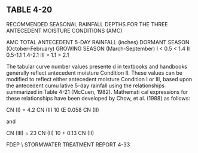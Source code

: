 <!-- NEEDS USER REVIEW -->
## TABLE  4-20 
 
RECOMMENDED  SEASONAL  RAINFALL 
DEPTHS  FOR  THE  THREE  ANTECEDENT 
MOISTURE  CONDITIONS  (AMC) 
 
AMC 
TOTAL  ANTECEDENT  5-DAY  RAINFALL  (inches) 
DORMANT  SEASON 
(October-February) 
GROWING  SEASON 
(March-September) 
I < 0.5 < 1.4 
II 0.5-1.1 1.4-2.1 
III > 1.1 > 2.1 
 
 

 

 The tabular curve number values presente
d in textbooks and handbooks generally reflect 
antecedent moisture Condition II.  These values can be
 modified to reflect either antecedent moisture 
Condition I or III, based upon the antecedent cumu
lative 5-day rainfall using the relationships 
summarized in Table 4-21 (McCuen, 1982).  Mathemati
cal expressions for these relationships have 
been developed by Chow, et al. (1988) as follows: 

 

 

 
CN (I) =
4.2 CN (II) 
10 Œ 0.058 CN (II) 
 
 

and 

 

 
CN (III) =
23 CN (II) 
10 + 0.13 CN (II) 
 
 

FDEP \ STORMWATER  TREATMENT  REPORT 
4-33
